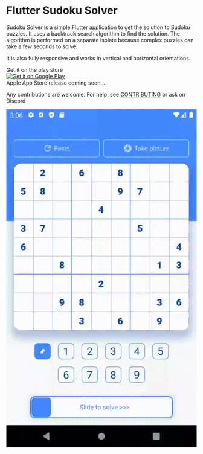 # Flutter Sudoku Solver

Sudoku Solver is a simple Flutter application to get the solution to Sudoku puzzles. It uses a backtrack search algorithm to find the solution. The algorithm is performed on a separate isolate because complex puzzles can take a few seconds to solve.

It is also fully responsive and works in vertical and horizontal orientations.

Get it on the play store  
<a href='https://play.google.com/store/apps/details?id=com.flutterbuddies.sudoku_solver'><img alt='Get it on Google Play' src='https://play.google.com/intl/en_us/badges/static/images/badges/en_badge_web_generic.png' width="250px" /></a>  
Apple App Store release coming soon...

Any contributions are welcome. For help, see [CONTRIBUTING](CONTRIBUTING.md) or ask on Discord

![screen recording](SudokuSolver.gif)


